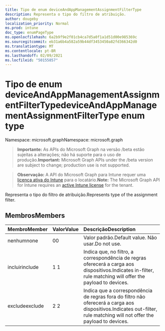 ```yaml
---
title: Tipo de enum deviceAndAppManagementAssignmentFilterType
description: Representa o tipo do filtro de atribuição.
author: dougeby
localization_priority: Normal
ms.prod: intune
doc_type: enumPageType
ms.openlocfilehash: 6a2b9f9e2f01cb4ca7d5a0f1a1d51d00e985369c
ms.sourcegitcommit: eb31a6b4a582a59b44df3453450a82fd366342d0
ms.translationtype: MT
ms.contentlocale: pt-BR
ms.lasthandoff: 02/09/2021
ms.locfileid: "50155857"
---
```

# <a name="deviceandappmanagementassignmentfiltertype-enum-type"></a><span data-ttu-id="5f806-103">Tipo de enum deviceAndAppManagementAssignmentFilterType</span><span class="sxs-lookup"><span data-stu-id="5f806-103">deviceAndAppManagementAssignmentFilterType enum type</span></span>

<span data-ttu-id="5f806-104">Namespace: microsoft.graph</span><span class="sxs-lookup"><span data-stu-id="5f806-104">Namespace: microsoft.graph</span></span>

> <span data-ttu-id="5f806-105">**Importante:** As APIs do Microsoft Graph na versão /beta estão sujeitas a alterações; não há suporte para o uso de produção.</span><span class="sxs-lookup"><span data-stu-id="5f806-105">**Important:** Microsoft Graph APIs under the /beta version are subject to change; production use is not supported.</span></span>

> <span data-ttu-id="5f806-106">**Observação:** A API do Microsoft Graph para Intune requer uma [licença ativa do Intune](https://go.microsoft.com/fwlink/?linkid=839381) para o locatário.</span><span class="sxs-lookup"><span data-stu-id="5f806-106">**Note:** The Microsoft Graph API for Intune requires an [active Intune license](https://go.microsoft.com/fwlink/?linkid=839381) for the tenant.</span></span>

<span data-ttu-id="5f806-107">Representa o tipo do filtro de atribuição.</span><span class="sxs-lookup"><span data-stu-id="5f806-107">Represents type of the assignment filter.</span></span>

## <a name="members"></a><span data-ttu-id="5f806-108">Membros</span><span class="sxs-lookup"><span data-stu-id="5f806-108">Members</span></span>
|<span data-ttu-id="5f806-109">Membro</span><span class="sxs-lookup"><span data-stu-id="5f806-109">Member</span></span>|<span data-ttu-id="5f806-110">Valor</span><span class="sxs-lookup"><span data-stu-id="5f806-110">Value</span></span>|<span data-ttu-id="5f806-111">Descrição</span><span class="sxs-lookup"><span data-stu-id="5f806-111">Description</span></span>|
|:---|:---|:---|
|<span data-ttu-id="5f806-112">nenhum</span><span class="sxs-lookup"><span data-stu-id="5f806-112">none</span></span>|<span data-ttu-id="5f806-113">0</span><span class="sxs-lookup"><span data-stu-id="5f806-113">0</span></span>|<span data-ttu-id="5f806-114">Valor padrão.</span><span class="sxs-lookup"><span data-stu-id="5f806-114">Default value.</span></span> <span data-ttu-id="5f806-115">Não usar.</span><span class="sxs-lookup"><span data-stu-id="5f806-115">Do not use.</span></span>|
|<span data-ttu-id="5f806-116">incluir</span><span class="sxs-lookup"><span data-stu-id="5f806-116">include</span></span>|<span data-ttu-id="5f806-117">1 </span><span class="sxs-lookup"><span data-stu-id="5f806-117">1</span></span>|<span data-ttu-id="5f806-118">Indica que, no filtro, a correspondência de regras oferecerá a carga aos dispositivos.</span><span class="sxs-lookup"><span data-stu-id="5f806-118">Indicates in-filter, rule matching will offer the payload to devices.</span></span>|
|<span data-ttu-id="5f806-119">exclude</span><span class="sxs-lookup"><span data-stu-id="5f806-119">exclude</span></span>|<span data-ttu-id="5f806-120">2 </span><span class="sxs-lookup"><span data-stu-id="5f806-120">2</span></span>|<span data-ttu-id="5f806-121">Indica que a correspondência de regras fora do filtro não oferecerá a carga aos dispositivos.</span><span class="sxs-lookup"><span data-stu-id="5f806-121">Indicates out-filter, rule matching will not offer the payload to devices.</span></span>|




